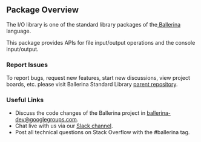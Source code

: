 ## Package Overview

The I/O library is one of the standard library packages of the<a target="_blank" href="https://ballerina.io/"> Ballerina
</a> language.

This package provides APIs for file input/output operations and the console input/output.


### Report Issues

To report bugs, request new features, start new discussions, view project boards, etc. please visit Ballerina Standard Library [parent repository](https://github.com/ballerina-platform/ballerina-standard-library).

### Useful Links
- Discuss the code changes of the Ballerina project in ballerina-dev@googlegroups.com.
- Chat live with us via our [Slack channel](https://ballerina.io/community/slack/).
- Post all technical questions on Stack Overflow with the #ballerina tag.
